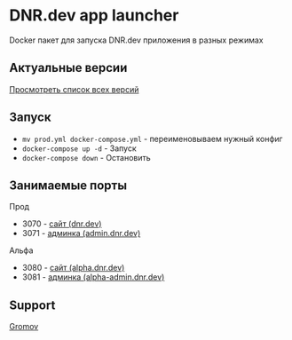 # DNR.dev app launcher

Docker пакет для запуска DNR.dev приложения в разных режимах

## Актуальные версии
[Просмотреть список всех версий](https://github.com/orgs/donetsk-dev/packages/container/admin/versions)

## Запуск
 - `mv prod.yml docker-compose.yml` - переименовываем нужный конфиг
 - `docker-compose up -d` - Запуск
 - `docker-compose down` - Остановить


## Занимаемые порты
Прод
 - 3070 - [сайт (dnr.dev)](https://admin.dnr.dev/)
 - 3071 - [админка (admin.dnr.dev)](https://admin.dnr.dev/)

Альфа 
 - 3080 - [сайт (alpha.dnr.dev)](https://alpha.dnr.dev/)
 - 3081 - [админка (alpha-admin.dnr.dev)](https://alpha-admin.dnr.dev/)   


## Support
[Gromov](https://t.me/gromov_io)

